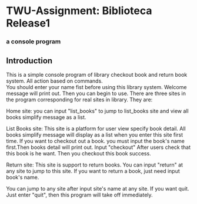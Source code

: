 # TWU-Assignment: Biblioteca Release1
### a console program

## Introduction
This is a simple console program of library checkout book and return book system. All action based on commands.  
You should enter your name fist before using this library system. Welcome message will print out. Then you can begin to use.
There are three sites in the program corresponding for real sites in library. They are:   

Home site: you can input "list_books" to jump to list_books site and view all books simplify message as a list.  

List Books site: This site is a platform for user view specify book detail. All books simplify message will display as a list when you enter this site first time. If you want to checkout out a book. you must input the book's name first.Then books detail will print out. Input "checkout" After users check that this book is he want. Then you 
checkout this book success.  

Return site: This site is support to return books. You can input "return" at any site to jump to this site. If you want to return a book, just need input book's name.

You can jump to any site after input site's name at any site. If you want quit. Just enter "quit", then this program will take off immediately.
